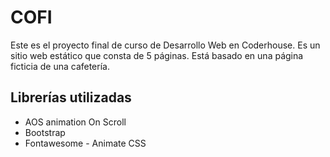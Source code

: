 # COFI 
Este es el proyecto final de curso de Desarrollo Web en Coderhouse. Es un sitio web estático que consta de 5 páginas. Está basado en una página ficticia de una cafetería.

## Librerías utilizadas

- AOS animation On Scroll
- Bootstrap
- Fontawesome
- Animate CSS
